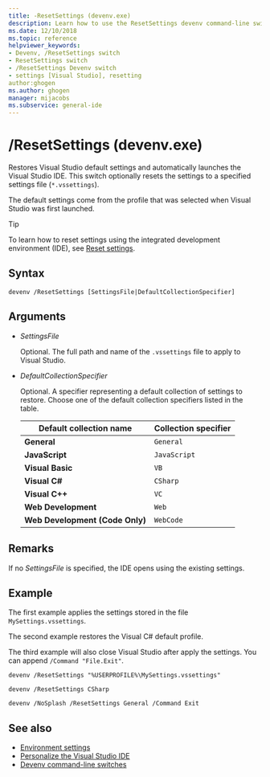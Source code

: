 ```yaml
---
title: -ResetSettings (devenv.exe)
description: Learn how to use the ResetSettings devenv command-line switch to restore Visual Studio default settings and automatically launch the Visual Studio IDE.
ms.date: 12/10/2018
ms.topic: reference
helpviewer_keywords:
- Devenv, /ResetSettings switch
- ResetSettings switch
- /ResetSettings Devenv switch
- settings [Visual Studio], resetting
author:ghogen
ms.author: ghogen
manager: mijacobs
ms.subservice: general-ide
---
```

# /ResetSettings (devenv.exe)

Restores Visual Studio default settings and automatically launches the Visual Studio IDE. This switch optionally resets the settings to a specified settings file (`*.vssettings`).

The default settings come from the profile that was selected when Visual Studio was first launched.

> [!TIP]
> To learn how to reset settings using the integrated development environment (IDE), see [Reset settings](../personalizing-the-visual-studio-ide.md#reset-all-settings).

## Syntax

```shell
devenv /ResetSettings [SettingsFile|DefaultCollectionSpecifier]
```

## Arguments

- *SettingsFile*

  Optional. The full path and name of the `.vssettings` file to apply to Visual Studio.

- *DefaultCollectionSpecifier*

  Optional. A specifier representing a default collection of settings to restore. Choose one of the default collection specifiers listed in the table.

  | Default collection name | Collection specifier |
  | --- | --- |
  | **General** | `General` |
  | **JavaScript** | `JavaScript` |
  | **Visual Basic** | `VB` |
  | **Visual C#** | `CSharp` |
  | **Visual C++** | `VC` |
  | **Web Development** | `Web` |
  | **Web Development (Code Only)** | `WebCode` |

## Remarks

If no *SettingsFile* is specified, the IDE opens using the existing settings. 

## Example

The first example applies the settings stored in the file `MySettings.vssettings`.

The second example restores the Visual C# default profile.

The third example will also close Visual Studio after apply the settings. You can append `/Command "File.Exit"`.

```shell
devenv /ResetSettings "%USERPROFILE%\MySettings.vssettings"

devenv /ResetSettings CSharp

devenv /NoSplash /ResetSettings General /Command Exit 
```

## See also

- [Environment settings](../personalizing-the-visual-studio-ide.md)
- [Personalize the Visual Studio IDE](../../ide/personalizing-the-visual-studio-ide.md)
- [Devenv command-line switches](../../ide/reference/devenv-command-line-switches.md)
